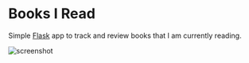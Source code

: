 # Books I Read
Simple [Flask](https://flask.palletsprojects.com/) app to track and review books that I am currently reading.

![screenshot](https://user-images.githubusercontent.com/2103126/91102376-b7f1ee00-e671-11ea-84cc-fec0257dd5ba.png)
